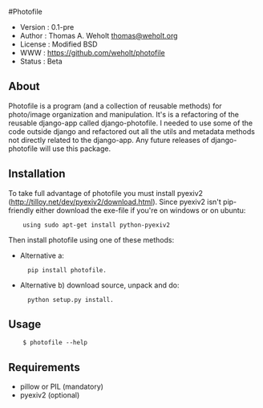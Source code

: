#Photofile

- Version : 0.1-pre
- Author : Thomas A. Weholt <thomas@weholt.org>
- License : Modified BSD
- WWW : https://github.com/weholt/photofile
- Status : Beta

## About

Photofile is a program (and a collection of reusable methods) for photo/image organization and manipulation. It's is a
refactoring of the reusable django-app called django-photofile. I needed to use some of the code outside django and
refactored out all the utils and metadata methods not directly related to the django-app. Any future releases of
django-photofile will use this package.

## Installation

To take full advantage of photofile you must install pyexiv2 (http://tilloy.net/dev/pyexiv2/download.html). Since pyexiv2
isn't pip-friendly either download the exe-file if you're on windows or on ubuntu:

        using sudo apt-get install python-pyexiv2

Then install photofile using one of these methods:

* Alternative a:

        pip install photofile.


* Alternative b) download source, unpack and do:

        python setup.py install.


## Usage

        $ photofile --help


## Requirements

* pillow or PIL (mandatory)
* pyexiv2 (optional)
